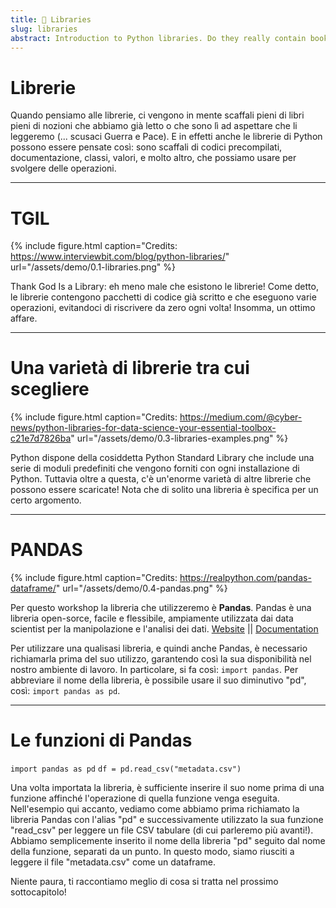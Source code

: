 ```yaml
---
title: 📖 Libraries
slug: libraries
abstract: Introduction to Python libraries. Do they really contain books?
---
```


# Librerie

Quando pensiamo alle librerie, ci vengono in mente scaffali pieni di libri pieni di nozioni che abbiamo già letto o che sono lì ad aspettare che li leggeremo (... scusaci Guerra e Pace). E in effetti anche le librerie di Python possono essere pensate così: sono scaffali di codici precompilati, documentazione, classi, valori, e molto altro, che possiamo usare per svolgere delle operazioni.

---


# TGIL

{% include figure.html
    caption="Credits: https://www.interviewbit.com/blog/python-libraries/"
    url="/assets/demo/0.1-libraries.png"
%}

Thank God Is a Library: eh meno male che esistono le librerie! Come detto, le librerie contengono pacchetti di codice già scritto e che eseguono varie operazioni, evitandoci di riscrivere da zero ogni volta! Insomma, un ottimo affare.

---

# Una varietà di librerie tra cui scegliere

{% include figure.html
    caption="Credits: https://medium.com/@cyber-news/python-libraries-for-data-science-your-essential-toolbox-c21e7d7826ba"
    url="/assets/demo/0.3-libraries-examples.png"
%}

Python dispone della cosiddetta Python Standard Library che include una serie di moduli predefiniti che vengono forniti con ogni installazione di Python. Tuttavia oltre a questa, c'è un'enorme varietà di altre librerie che possono essere scaricate! Nota che di solito una libreria è specifica per un certo argomento.

---


# PANDAS

{% include figure.html
    caption="Credits: https://realpython.com/pandas-dataframe/"
    url="/assets/demo/0.4-pandas.png"
%}


Per questo workshop la libreria che utilizzeremo è **Pandas**. Pandas è una libreria open-sorce, facile e flessibile, ampiamente utilizzata dai data scientist per la manipolazione e l'analisi dei dati. 
[Website](https://pandas.pydata.org/) || [Documentation](https://pandas.pydata.org/docs/)

Per utilizzare una qualisasi libreria, e quindi anche Pandas, è necessario richiamarla prima del suo utilizzo, garantendo così la sua disponibilità nel nostro ambiente di lavoro. 
In particolare, si fa così: `import pandas`. 
Per abbreviare il nome della libreria, è possibile usare il suo diminutivo "pd", così: `import pandas as pd`.

---


# Le funzioni di Pandas
`import pandas as pd`
`df = pd.read_csv("metadata.csv")`

Una volta importata la libreria, è sufficiente inserire il suo nome prima di una funzione affinché l'operazione di quella funzione venga eseguita. Nell'esempio qui accanto, vediamo come abbiamo prima richiamato la libreria Pandas con l'alias "pd" e successivamente utilizzato la sua funzione "read_csv" per leggere un file CSV tabulare (di cui parleremo più avanti!). Abbiamo semplicemente inserito il nome della libreria "pd" seguito dal nome della funzione, separati da un punto. In questo modo, siamo riusciti a leggere il file "metadata.csv" come un dataframe.

Niente paura, ti raccontiamo meglio di cosa si tratta nel prossimo sottocapitolo!
    
